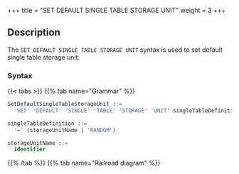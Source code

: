 +++
title = "SET DEFAULT SINGLE TABLE STORAGE UNIT"
weight = 3
+++

## Description

The `SET DEFAULT SINGLE TABLE STORAGE UNIT` syntax is used to set default single table storage unit.

### Syntax

{{< tabs >}}
{{% tab name="Grammar" %}}
```sql
SetDefaultSingleTableStorageUnit ::=
  'SET' 'DEFAULT' 'SINGLE' 'TABLE' 'STORAGE' 'UNIT' singleTableDefinition

singleTableDefinition ::=
  '=' (storageUnitName | 'RANDOM')

storageUnitName ::=
  identifier
```
{{% /tab %}}
{{% tab name="Railroad diagram" %}}
<iframe frameborder="0" name="diagram" id="diagram" width="100%" height="100%"></iframe>
{{% /tab %}}
{{< /tabs >}}

### Supplement

- `STORAGE UNIT` needs to use storage unit managed by RDL. The `RANDOM` keyword stands for random storage.


### Example

- Set a default single table storage unit

```sql
SET DEFAULT SINGLE TABLE STORAGE UNIT = ds_0;
```

- Set the default single table storage unit to random storage

```sql
SET DEFAULT SINGLE TABLE STORAGE UNIT = RANDOM;
```

### Reserved word

`SET`, `DEFAULT`, `SINGLE`, `TABLE`, `STORAGE`, `UNIT`, `RANDOM`

### Related links

- [Reserved word](/en/user-manual/shardingsphere-proxy/distsql/syntax/reserved-word/)
